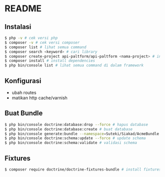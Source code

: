 # README

## Instalasi
```bash
$ php -v # cek versi php
$ composer -v # cek versi composer
$ composer list # lihat semua command
$ composer search <keyword> # cari library
$ composer create-project api-paltform/api-paltform <nama-project> # install api-paltform
$ composer install # install dependencies
$ php bin/console list # lihat semua command di dalam framework
```

## Konfigurasi
- ubah routes
- matikan http cache/varnish

## Buat Bundle
```bash
$ php bin/console doctrine:database:drop --force # hapus database
$ php bin/console doctrine:database:create # buat database
$ php bin/console generate:bundle --namespace=Suteki/Siakad/AcmeBundle # buat bundle baru
$ php bin/console doctrine:schema:update --force # update schema
$ php bin/console doctrine:schema:validate # validasi schema
```

## Fixtures
```bash
$ composer require doctrine/doctrine-fixtures-bundle # install fixtures
```
